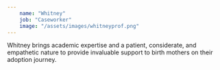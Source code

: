 ```yaml
---
    name: "Whitney"
    job: "Caseworker"
    image: "/assets/images/whitneyprof.png"
---
```

Whitney brings academic expertise and a patient, considerate, and empathetic nature to provide invaluable support to birth mothers on their adoption journey.
